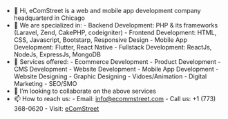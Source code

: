 - 👋 Hi, eComStreet is a web and mobile app development company headquarterd in Chicago
- 👀 We are specialized in:
      - Backend Development: PHP & its frameworks (Laravel, Zend, CakePHP, codeigniter)
      - Frontend Development: HTML, CSS, Javascript, Bootstarp, Responsive Design
      - Mobile App Development: Flutter, React Native
      - Fullstack Development: ReactJs, NodeJs, ExpressJs, MongoDB
- 🌱 Services offered:
      - Ecommerce Development
      - Product Development
      - CMS Development
      - Website Development
      - Mobile App Development
      - Website Designing
      - Graphic Designing
      - Vidoes/Animation
      - Digital Marketing
      - SEO/SMO
- 💞️ I’m looking to collaborate on the above services
- 📫 How to reach us:
      - Email: <a href="mailto:info@ecommstreet.com">info@ecommstreet.com</a>
      - Call us: +1 (773) 368-0620
      - Visit: <a href="https://www.ecomstreet.com/">eComStreet</a>

<!---
ecom-street/ecom-street is a ✨ special ✨ repository because its `README.md` (this file) appears on your GitHub profile.
You can click the Preview link to take a look at your changes.
--->
